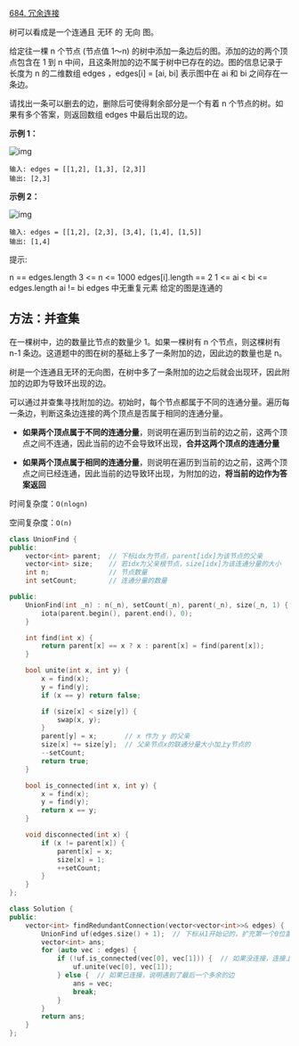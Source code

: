 [684. 冗余连接](https://leetcode-cn.com/problems/redundant-connection/)

树可以看成是一个连通且 无环 的 无向 图。

给定往一棵 n 个节点 (节点值 1～n) 的树中添加一条边后的图。添加的边的两个顶点包含在 1 到 n 中间，且这条附加的边不属于树中已存在的边。图的信息记录于长度为 n 的二维数组 edges ，edges[i] = [ai, bi] 表示图中在 ai 和 bi 之间存在一条边。

请找出一条可以删去的边，删除后可使得剩余部分是一个有着 n 个节点的树。如果有多个答案，则返回数组 edges 中最后出现的边。

**示例 1：**

![img](https://pic.leetcode-cn.com/1626676174-hOEVUL-image.png)

```
输入: edges = [[1,2], [1,3], [2,3]]
输出: [2,3]
```

**示例 2：**

![img](https://pic.leetcode-cn.com/1626676179-kGxcmu-image.png)

```
输入: edges = [[1,2], [2,3], [3,4], [1,4], [1,5]]
输出: [1,4]
```

提示:

n == edges.length
3 <= n <= 1000
edges[i].length == 2
1 <= ai < bi <= edges.length
ai != bi
edges 中无重复元素
给定的图是连通的 

## 方法：并查集

在一棵树中，边的数量比节点的数量少 1。如果一棵树有 n 个节点，则这棵树有 n-1 条边。这道题中的图在树的基础上多了一条附加的边，因此边的数量也是 n。

树是一个连通且无环的无向图，在树中多了一条附加的边之后就会出现环，因此附加的边即为导致环出现的边。

可以通过并查集寻找附加的边。初始时，每个节点都属于不同的连通分量。遍历每一条边，判断这条边连接的两个顶点是否属于相同的连通分量。

- **如果两个顶点属于不同的连通分量**，则说明在遍历到当前的边之前，这两个顶点之间不连通，因此当前的边不会导致环出现，**合并这两个顶点的连通分量**

- **如果两个顶点属于相同的连通分量**，则说明在遍历到当前的边之前，这两个顶点之间已经连通，因此当前的边导致环出现，为附加的边，**将当前的边作为答案返回**

时间复杂度：`O(nlogn)`

空间复杂度：`O(n)`

```c++
class UnionFind {
public:
    vector<int> parent;  // 下标idx为节点，parent[idx]为该节点的父亲
    vector<int> size;    // 若idx为父亲根节点，size[idx]为该连通分量的大小
    int n;               // 节点数量
    int setCount;        // 连通分量的数量

public:
    UnionFind(int _n) : n(_n), setCount(_n), parent(_n), size(_n, 1) {
        iota(parent.begin(), parent.end(), 0);
    }

    int find(int x) {
        return parent[x] == x ? x : parent[x] = find(parent[x]);
    }

    bool unite(int x, int y) {
        x = find(x);
        y = find(y);
        if (x == y) return false;

        if (size[x] < size[y]) {
            swap(x, y);
        }
        parent[y] = x;       // x 作为 y 的父亲
        size[x] += size[y];  // 父亲节点x的联通分量大小加上y节点的
        --setCount;
        return true;
    }

    bool is_connected(int x, int y) {
        x = find(x);
        y = find(y);
        return x == y;
    }

    void disconnected(int x) {
        if (x != parent[x]) {
            parent[x] = x;
            size[x] = 1;
            ++setCount;
        }
    }
};

class Solution {
public:
    vector<int> findRedundantConnection(vector<vector<int>>& edges) {
        UnionFind uf(edges.size() + 1);  // 下标从1开始记的，扩充第一个0位置
        vector<int> ans;
        for (auto vec : edges) {
            if (!uf.is_connected(vec[0], vec[1])) {  // 如果没连接，连接上
                uf.unite(vec[0], vec[1]);
            } else {  // 如果已连接，说明遇到了最后一个多余的边
                ans = vec;
                break;
            }
        }
        return ans;
    }
};
```



